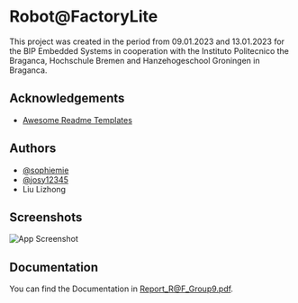 
# Robot@FactoryLite

This project was created in the period from 09.01.2023 and 13.01.2023 for the BIP Embedded Systems in cooperation with the Instituto Politecnico the Braganca, Hochschule Bremen and Hanzehogeschool Groningen in Braganca.


## Acknowledgements

 - [Awesome Readme Templates](https://awesomeopensource.com/project/elangosundar/awesome-README-templates)

## Authors

- [@sophiemie](https://www.github.com/sophiemie)
- [@josy12345](https://www.github.com/josy12345)
- Liu Lizhong




## Screenshots

![App Screenshot](https://via.placeholder.com/468x300?text=App+Screenshot+Here)


## Documentation

You can find the Documentation in Report_R@F_Group9.pdf.

